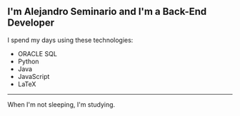 ## I'm Alejandro Seminario and I'm a Back-End Developer
I spend my days using these technologies:
- ORACLE SQL
- Python
- Java
- JavaScript
- LaTeX
- - -
When I'm not sleeping, I'm studying.
